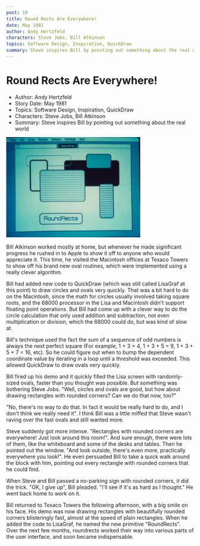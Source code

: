 ```yaml
---
post: 19
title: Round Rects Are Everywhere!
date: May 1981
author: Andy Hertzfeld
characters: Steve Jobs, Bill Atkinson
topics: Software Design, Inspiration, QuickDraw
summary: Steve inspires Bill by pointing out something about the real world
---
```


# Round Rects Are Everywhere!
* Author: Andy Hertzfeld
* Story Date: May 1981
* Topics: Software Design, Inspiration, QuickDraw
* Characters: Steve Jobs, Bill Atkinson
* Summary: Steve inspires Bill by pointing out something about the real world

![](images/Macintosh/roundrects.jpg) 

    
Bill Atkinson worked mostly at home, but whenever he made significant progress he rushed in to Apple to show it off to anyone who would appreciate it.   This time, he visited the Macintosh offices at Texaco Towers to show off his brand new oval routines, which were implemented using a really clever algorithm.

Bill had added new code to QuickDraw (which was still called LisaGraf at this point) to draw circles and ovals very quickly.  That was a bit hard to do on the Macintosh, since the math for circles usually involved taking square roots, and the 68000 processor in the Lisa and Macintosh didn't support floating point operations.  But Bill had come up with a clever way to do the circle calculation that only used addition and subtraction, not even multiplication or division, which the 68000 could do, but was kind of slow at.

Bill's technique used the fact the sum of a sequence of odd numbers is always the next perfect square (For example, 1 + 3 = 4, 1 + 3 + 5 = 9, 1 + 3 + 5 + 7 = 16, etc).  So he could figure out when to bump the dependent coordinate value by iterating in a loop until a threshold was exceeded.  This allowed QuickDraw to draw ovals very quickly.

Bill fired up his demo and it quickly filled the Lisa screen with randomly-sized ovals, faster than you thought was possible.  But something was bothering Steve Jobs.  "Well, circles and ovals are good, but how about drawing rectangles with rounded corners?  Can we do that now, too?"

"No, there's no way to do that.  In fact it would be really hard to do, and I don't think we really need it".  I think Bill was a little miffed that Steve wasn't raving over the fast ovals and still wanted more.

Steve suddenly got more intense.  "Rectangles with rounded corners are everywhere! Just look around this room!". And sure enough, there were lots of them, like the whiteboard and some of the desks and tables.  Then he pointed out the window.  "And look outside, there's even more, practically everywhere you look!".  He even persuaded Bill to take a quick walk around the block with him, pointing out every rectangle with rounded corners that he could find.

When Steve and Bill passed a no-parking sign with rounded corners, it did the trick.  "OK, I give up", Bill pleaded.  "I'll see if it's as hard as I thought."  He went back home to work on it.

Bill returned to Texaco Towers the following afternoon, with a big smile on his face.  His demo was now drawing rectangles with beautifully rounded corners blisteringly fast, almost at the speed of plain rectangles.  When he added the code to LisaGraf, he named the new primitive "RoundRects".   Over the next few months, roundrects worked their way into various parts of the user interface, and soon became indispensable.


